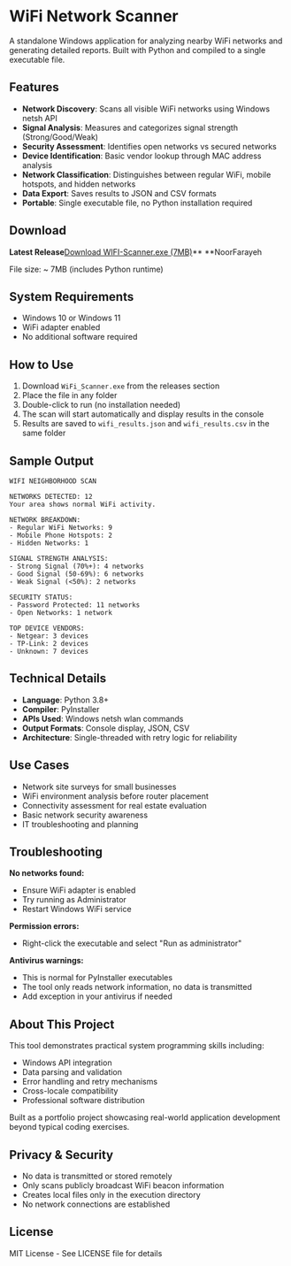 # WiFi Network Scanner

A standalone Windows application for analyzing nearby WiFi networks and generating detailed reports. Built with Python and compiled to a single executable file.

## Features

- **Network Discovery**: Scans all visible WiFi networks using Windows netsh API
- **Signal Analysis**: Measures and categorizes signal strength (Strong/Good/Weak)
- **Security Assessment**: Identifies open networks vs secured networks
- **Device Identification**: Basic vendor lookup through MAC address analysis
- **Network Classification**: Distinguishes between regular WiFi, mobile hotspots, and hidden networks
- **Data Export**: Saves results to JSON and CSV formats
- **Portable**: Single executable file, no Python installation required

## Download

**Latest Release**[Download WIFI-Scanner.exe (7MB)](https://github.com/NoorFarayeh/wifi-scanner/releases/latest/download/WIFI-Scanner.exe)**
**NoorFarayeh

File size: ~ 7MB (includes Python runtime)

## System Requirements

- Windows 10 or Windows 11
- WiFi adapter enabled
- No additional software required

## How to Use

1. Download `WiFi_Scanner.exe` from the releases section
2. Place the file in any folder
3. Double-click to run (no installation needed)
4. The scan will start automatically and display results in the console
5. Results are saved to `wifi_results.json` and `wifi_results.csv` in the same folder

## Sample Output

```
WIFI NEIGHBORHOOD SCAN

NETWORKS DETECTED: 12
Your area shows normal WiFi activity.

NETWORK BREAKDOWN:
- Regular WiFi Networks: 9
- Mobile Phone Hotspots: 2
- Hidden Networks: 1

SIGNAL STRENGTH ANALYSIS:
- Strong Signal (70%+): 4 networks
- Good Signal (50-69%): 6 networks
- Weak Signal (<50%): 2 networks

SECURITY STATUS:
- Password Protected: 11 networks
- Open Networks: 1 network

TOP DEVICE VENDORS:
- Netgear: 3 devices
- TP-Link: 2 devices
- Unknown: 7 devices
```

## Technical Details

- **Language**: Python 3.8+
- **Compiler**: PyInstaller
- **APIs Used**: Windows netsh wlan commands
- **Output Formats**: Console display, JSON, CSV
- **Architecture**: Single-threaded with retry logic for reliability

## Use Cases

- Network site surveys for small businesses
- WiFi environment analysis before router placement
- Connectivity assessment for real estate evaluation
- Basic network security awareness
- IT troubleshooting and planning

## Troubleshooting

**No networks found:**
- Ensure WiFi adapter is enabled
- Try running as Administrator
- Restart Windows WiFi service

**Permission errors:**
- Right-click the executable and select "Run as administrator"

**Antivirus warnings:**
- This is normal for PyInstaller executables
- The tool only reads network information, no data is transmitted
- Add exception in your antivirus if needed

## About This Project

This tool demonstrates practical system programming skills including:
- Windows API integration
- Data parsing and validation
- Error handling and retry mechanisms
- Cross-locale compatibility
- Professional software distribution

Built as a portfolio project showcasing real-world application development beyond typical coding exercises.

## Privacy & Security

- No data is transmitted or stored remotely
- Only scans publicly broadcast WiFi beacon information
- Creates local files only in the execution directory
- No network connections are established

## License


MIT License - See LICENSE file for details







